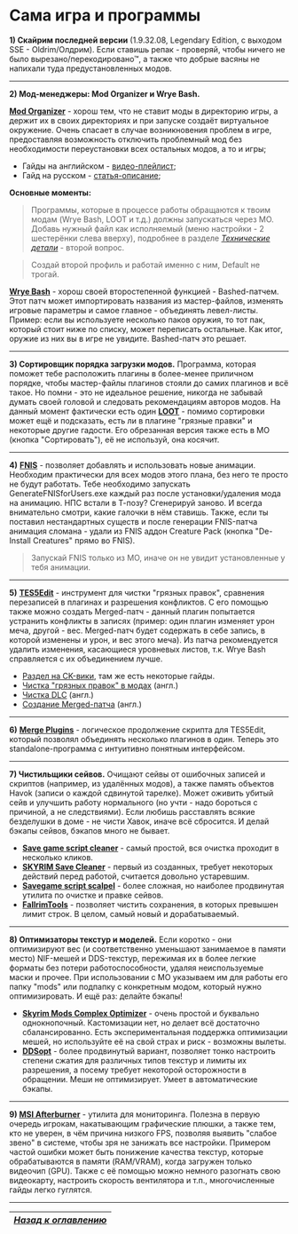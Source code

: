# Сама игра и программы

**1) Скайрим последней версии** (1.9.32.08, Legendary Edition, с выходом SSE - Oldrim/Олдрим). Если ставишь репак - проверяй, чтобы ничего не было вырезано/перекодировано™, а также что добрые васяны не напихали туда предустановленных модов.

------

**2) Мод-менеджеры: Mod Organizer и Wrye Bash.**

[**Mod Organizer**](http://www.nexusmods.com/skyrim/mods/1334/?) -  хорош тем, что не ставит моды в директорию игры, а держит их в своих директориях и при запуске создаёт виртуальное окружение. Очень спасает в случае возникновения проблем в игре, предоставляя возможность отключить проблемный мод без необходимости переустановки всех остальных модов, а то и игры;

+ Гайды на английском - [видео-плейлист](https://www.youtube.com/playlist?list=PLE7DlYarj-DcLS9LyjEqOJwFUQIIQewcK);
+ Гайд на русском - [статья-описание](http://gamer-mods.ru/load/tes_v_skyrim/instrumentarij/mod_organizer/59-1-0-2739);

**Основные моменты:**

> Программы, которые в процессе работы обращаются к твоим модам (Wrye Bash, LOOT и т.д.) должны запускаться через МО. Добавь нужный файл как исполняемый (меню настройки - 2 шестерёнки слева вверху), подробнее в разделе [*Технические детали*](../02_Self-Help/02_Технические_детали.md) - второй вопрос.

> Создай второй профиль и работай именно с ним, Default не трогай.

[**Wrye Bash**](http://www.nexusmods.com/skyrim/mods/1840/?) - хорош своей второстепенной функцией - Bashed-патчем. Этот патч может импортировать названия из мастер-файлов, изменять игровые параметры и самое главное - объединять левел-листы. Пример: если вы используете несколько паков оружия, то тот пак, который стоит ниже по списку, может переписать остальные. Как итог, оружие из них вы в игре не увидите. Bashed-патч это решает.

------

**3) Сортировщик порядка загрузки модов.** Программа, которая поможет тебе расположить плагины в более-менее приличном порядке, чтобы мастер-файлы плагинов стояли до самих плагинов и всё такое. Но помни - это не идеальное решение, никогда не забывай думать своей головой и следовать рекомендациям авторов модов. На данный момент фактически есть один [**LOOT**](https://loot.github.io/) - помимо сортировки может ещё и подсказать, есть ли в плагине "грязные правки" и некоторые другие гадости. Его обрезанная версия также есть в МО (кнопка "Сортировать"), её не используй, она косячит.

------

**4)** [**FNIS**](http://www.nexusmods.com/skyrim/mods/11811/?) - позволяет добавлять и использовать новые анимации. Необходим практически для всех модов этого плана, без него те просто не будут работать. Тебе необходимо запускать GenerateFNISforUsers.exe каждый раз после установки/удаления мода на анимацию. НПС встали в Т-позу? Сгенерируй заново. И всегда внимательно смотри, какие галочки в нём ставишь. Также, если ты поставил нестандартных существ и после генерации FNIS-патча анимация сломана - удали из FNIS аддон Creature Pack (кнопка "De-Install Creatures" прямо во FNIS).

> Запускай FNIS только из МО, иначе он не увидит установленные у тебя анимации.

------

**5)** [**TES5Edit**](http://www.nexusmods.com/skyrim/mods/25859/?) - инструмент для чистки "грязных правок", сравнения перезаписей в плагинах и разрешения конфликтов. С его помощью также можно создать Merged-патч - данный плагин попытается устранить конфликты в записях (пример: один плагин изменяет урон меча, другой - вес. Merged-патч будет содержать в себе запись, в которой изменены и урон, и вес этого меча). Из патча рекомендуется удалить изменения, касающиеся уровневых листов, т.к. Wrye Bash справляется с их объединением лучше.

+ [Раздел на CK-вики](http://www.creationkit.com/index.php?title=Category:TES5Edit), там же есть некоторые гайды.
+ [Чистка "грязных правок" в модах](http://youtu.be/UOQO2S6HDBw) (англ.)
+ [Чистка DLC](http://youtu.be/Re8YBJm9l64) (англ.)
+ [Создание Merged-патча](http://youtu.be/BtLolEgVMTg) (англ.)

------

**6)** [**Merge Plugins**](http://www.nexusmods.com/skyrim/mods/69905/?) - логическое продолжение скрипта для TES5Edit, который позволял объединять несколько плагинов в один. Теперь это standalone-программа с интуитивно понятным интерфейсом.

------

**7) Чистильщики сейвов.** Очищают сейвы от ошибочных записей и скриптов (например, из удалённых модов), а также память объектов Havok (записи о каждой сдвинутой тарелке). Может оживить убитый сейв и улучшить работу нормального (но учти - надо бороться с причиной, а не следствиями). Если любишь расставлять всякие безделушки в доме - не чисти Хавок, иначе всё сбросится. И делай бэкапы сейвов, бэкапов много не бывает.

+ [**Save game script cleaner**](http://www.nexusmods.com/skyrim/mods/52363/?) - самый простой, вся очистка проходит в несколько кликов.
+ [**SKYRIM Save Cleaner**](http://www.nexusmods.com/skyrim/mods/31724/?) - первый из созданных, требует некоторых действий перед работой, считается довольно устаревшим.
+ [**Savegame script scalpel**](http://www.nexusmods.com/skyrim/mods/53045/?) - более сложная, но наиболее продвинутая утилита по очистке и правке сейвов.
+ [**FallrimTools**](https://www.nexusmods.com/skyrimspecialedition/mods/5031/?) - позволяет чистить сохранения, в которых превышен лимит строк. В целом, самый новый и дорабатываемый.

------

**8) Оптимизаторы текстур и моделей.** Если коротко - они оптимизируют вес (и соответственно уменьшают занимаемое в памяти место) NIF-мешей и DDS-текстур, пережимая их в более легкие форматы без потери работоспособности, удаляя неиспользуемые маски и прочее. При использовании с МО указываем им для работы его папку "mods" или подпапку с конкретным модом, который нужно оптимизировать. И ещё раз: делайте бэкапы!

+ [**Skyrim Mods Complex Optimizer**](http://www.nexusmods.com/skyrim/mods/13529/?) - очень простой и буквально однокнопочный. Кастомизации нет, но делает всё достаточно сбалансированно. Есть экспериментальная поддержка оптимизации мешей, но используйте её на свой страх и риск - возможны вылеты.
+ [**DDSopt**](http://www.nexusmods.com/skyrim/mods/5755/?) - более продвинутый вариант, позволяет тонко настроить степени сжатия для различных типов текстур и лимиты их разрешения, а посему требует некоторой осторожности в обращении. Меши не оптимизирует. Умеет в автоматические бэкапы.

------

**9) [MSI Afterburner](https://ru.msi.com/page/afterburner)** - утилита для мониторинга. Полезна в первую очередь игрокам, накатывающим графические плюшки, а также тем, кто не уверен, в чём причина низкого FPS, позволяя выявить "слабое звено" в системе, чтобы зря не занижать все настройки. Примером частой ошибки может быть понижение качества текстур, которые обрабатываются в памяти (RAM/VRAM), когда загружен только видеочип (GPU). Также с её помощью можно немного разогнать свою видеокарту, настроить скорость вентилятора и т.п., многочисленные гайды легко гуглятся.

------

|[*Назад к оглавлению*](../01_Оглавление.md)|
|:---:|
